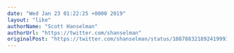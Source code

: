 ```yaml
---
date: "Wed Jan 23 01:22:25 +0000 2019"
layout: "like"
authorName: "Scott Hanselman"
authorUrl: "https://twitter.com/shanselman"
originalPost: "https://twitter.com/shanselman/status/1087883218924199936"
---
```

